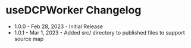 # useDCPWorker Changelog

* 1.0.0 - Feb 28, 2023 - Initial Release
* 1.0.1 - Mar  1, 2023 - Added src/ directory to published files to support source map

